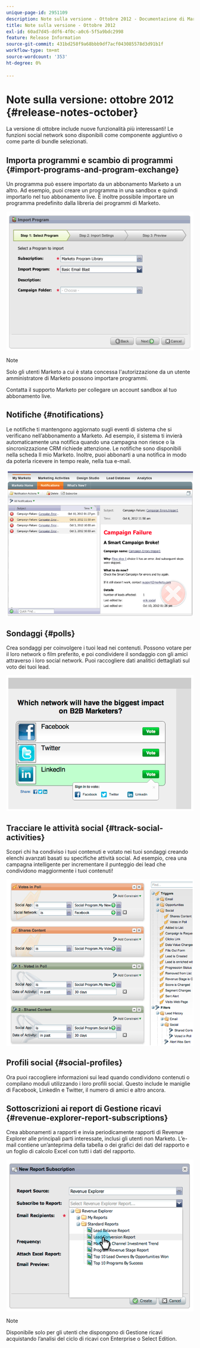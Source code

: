 ```yaml
---
unique-page-id: 2951109
description: Note sulla versione - Ottobre 2012 - Documentazione di Marketo - Documentazione del prodotto
title: Note sulla versione - Ottobre 2012
exl-id: 60ad7d45-ddf6-4f0c-a0c6-5f5a9bdc2998
feature: Release Information
source-git-commit: 431bd258f9a68bbb9df7acf043085578d3d91b1f
workflow-type: tm+mt
source-wordcount: '353'
ht-degree: 0%

---
```


# Note sulla versione: ottobre 2012 {#release-notes-october}

La versione di ottobre include nuove funzionalità più interessanti! Le funzioni social network sono disponibili come componente aggiuntivo o come parte di bundle selezionati.

## Importa programmi e scambio di programmi {#import-programs-and-program-exchange}

Un programma può essere importato da un abbonamento Marketo a un altro. Ad esempio, puoi creare un programma in una sandbox e quindi importarlo nel tuo abbonamento live. È inoltre possibile importare un programma predefinito dalla libreria dei programmi di Marketo.

![](assets/image2014-9-23-10-3a46-3a42.png)

>[!NOTE]
>
>Solo gli utenti Marketo a cui è stata concessa l&#39;autorizzazione da un utente amministratore di Marketo possono importare programmi.
>
>Contatta il supporto Marketo per collegare un account sandbox al tuo abbonamento live.

## Notifiche {#notifications}

Le notifiche ti mantengono aggiornato sugli eventi di sistema che si verificano nell’abbonamento a Marketo. Ad esempio, il sistema ti invierà automaticamente una notifica quando una campagna non riesce o la sincronizzazione CRM richiede attenzione. Le notifiche sono disponibili nella scheda Il mio Marketo. Inoltre, puoi abbonarti a una notifica in modo da poterla ricevere in tempo reale, nella tua e-mail.

![](assets/image2014-9-23-10-3a46-3a53.png)

## Sondaggi {#polls}

Crea sondaggi per coinvolgere i tuoi lead nei contenuti. Possono votare per il loro network o film preferito, e poi condividere il sondaggio con gli amici attraverso i loro social network. Puoi raccogliere dati analitici dettagliati sul voto dei tuoi lead.

![](assets/image2014-9-23-10-3a47-3a6.png)

## Tracciare le attività social {#track-social-activities}

Scopri chi ha condiviso i tuoi contenuti e votato nei tuoi sondaggi creando elenchi avanzati basati su specifiche attività social. Ad esempio, crea una campagna intelligente per incrementare il punteggio dei lead che condividono maggiormente i tuoi contenuti!

![](assets/image2014-9-23-10-3a47-3a20.png)

## Profili social {#social-profiles}

Ora puoi raccogliere informazioni sui lead quando condividono contenuti o compilano moduli utilizzando i loro profili social. Questo include le maniglie di Facebook, LinkedIn e Twitter, il numero di amici e altro ancora.

## Sottoscrizioni ai report di Gestione ricavi {#revenue-explorer-report-subscriptions}

Crea abbonamenti a rapporti e invia periodicamente rapporti di Revenue Explorer alle principali parti interessate, inclusi gli utenti non Marketo. L’e-mail contiene un’anteprima della tabella o dei grafici dei dati del rapporto e un foglio di calcolo Excel con tutti i dati del rapporto.

![](assets/image2014-9-23-10-3a47-3a33.png)

>[!NOTE]
>
>Disponibile solo per gli utenti che dispongono di Gestione ricavi acquistando l’analisi del ciclo di ricavi con Enterprise o Select Edition.
